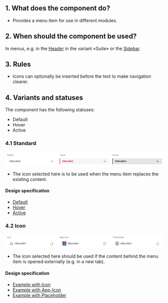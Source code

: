 ## 1. What does the component do?
* Provides a menu item for use in different modules.

## 2. When should the component be used?
In menus, e.g. in the [Header](https://digital.sbb.ch/en/webapps/modules/header) in the variant «Suite» or the [Sidebar](https://digital.sbb.ch/en/webapps/modules/sidebar).

## 3. Rules
* Icons can optionally be inserted before the text to make navigation clearer.

## 4. Variants and statuses
The component has the following statuses:
* Default
* Hover
* Active

### 4.1 Standard
![Image of the component menu items in the standard version](https://raw.githubusercontent.com/sbb-design-systems/design-system-webapp-documentation/master/documentation/components/menuitem/images/Menuitem_Default.png 'class: image')

* The icon selected here is to be used when the menu item replaces the existing content.

#### Design specification
* [Default](https://sbb.invisionapp.com/d/main#/console/17140415/418292380/inspect)
* [Hover](https://sbb.invisionapp.com/d/main#/console/17140415/418292381/inspect)
* [Active](https://sbb.invisionapp.com/d/main#/console/17140415/418292382/inspect)

### 4.2 Icon
![Image of the component menu items in the form of icons](https://raw.githubusercontent.com/sbb-design-systems/design-system-webapp-documentation/master/documentation/components/menuitem/images/Menuitem_Icon.png 'class: image')

* The icon selected here should be used if the content behind the menu item is opened externally (e.g. in a new tab).

#### Design specification
* [Example with Icon](https://sbb.invisionapp.com/d/main#/console/17140415/418292383/inspect)
* [Example with App-Icon](https://sbb.invisionapp.com/d/main#/console/17140415/418292384/inspect)
* [Example with Placeholder](https://sbb.invisionapp.com/d/main#/console/17140415/418292385/inspect)
